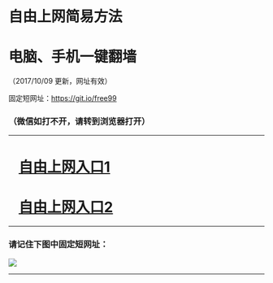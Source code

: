 ﻿# 自由上网简易方法

# 电脑、手机一键翻墙

（2017/10/09 更新，网址有效）

固定短网址：https://git.io/free99

### （微信如打不开，请转到浏览器打开）


***





# &nbsp;&nbsp; <a href="http://ft1792931607.fwq-tz-1001.info/fwqtz01.html?t=100900122807 " target="_blank">自由上网入口1</a>
# &nbsp;&nbsp; <a href="http://ft840332074.fwq-tz-1002.info/fwqtz02.html?t=10090015088 " target="_blank">自由上网入口2</a>
***

### 请记住下图中固定短网址：

<img src="https://s3-us-west-2.amazonaws.com/fwq-1001/yjfq-20170905okok.png" /> 


***

